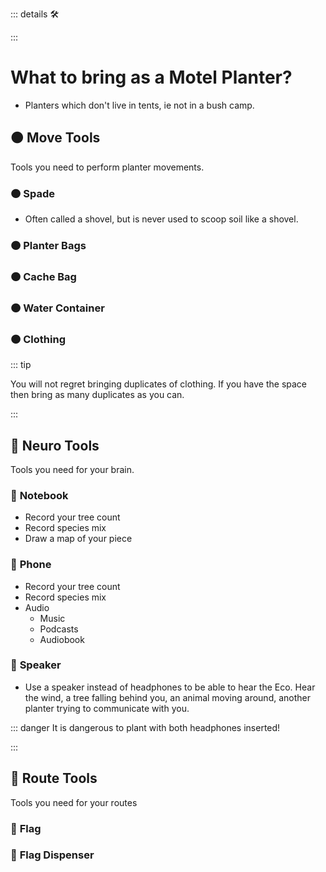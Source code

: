::: details 🛠



:::

# What to bring as a Motel Planter?

- Planters which don't live in tents, ie not in a bush camp.

## 🟠 <move><move>Move Tools</move>

Tools you need to perform planter movements.

### 🟠 <move><move>Spade</move>

- Often called a shovel, but is never used to scoop soil like a shovel.

### 🟠 <move><move>Planter Bags</move>



### 🟠 <move><move>Cache Bag</move>

### 🟠 <move><move>Water Container</move>

### 🟠 <move><move>Clothing</move>

::: tip 

You will not regret bringing duplicates of clothing. If you have the space then bring as many duplicates as you can.

::: 

## 💜 <neuro>Neuro Tools</neuro>

Tools you need for your brain.

### 💜 <neuro>Notebook</neuro>

- Record your tree count
- Record species mix
- Draw a map of your piece

### 💜 <neuro>Phone</neuro>

- Record your tree count
- Record species mix
- Audio
    - Music
    - Podcasts
    - Audiobook

### 💜 <neuro>Speaker</neuro>

- Use a speaker instead of headphones to be able to hear the Eco. Hear the wind, a tree falling behind you, an animal moving around, another planter trying to communicate with you.

::: danger It is dangerous to plant with both headphones inserted!

:::


## 🔺 <route>Route Tools</route>

Tools you need for your routes

### 🔺 <route>Flag</route>

### 🔺 <route>Flag Dispenser</route>



